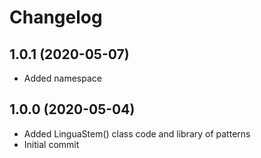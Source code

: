 Changelog
=========

## 1.0.1 (2020-05-07)
 * Added namespace
 
## 1.0.0 (2020-05-04)
 * Added LinguaStem() class code and library  of patterns
 * Initial commit